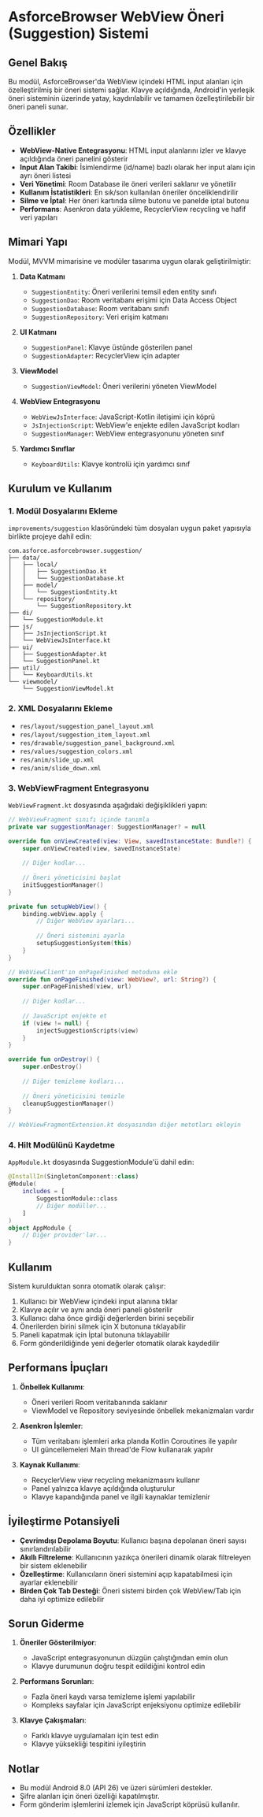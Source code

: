 # AsforceBrowser WebView Öneri (Suggestion) Sistemi

## Genel Bakış

Bu modül, AsforceBrowser'da WebView içindeki HTML input alanları için özelleştirilmiş bir öneri sistemi sağlar. Klavye açıldığında, Android'in yerleşik öneri sisteminin üzerinde yatay, kaydırılabilir ve tamamen özelleştirilebilir bir öneri paneli sunar.

## Özellikler

- **WebView-Native Entegrasyonu**: HTML input alanlarını izler ve klavye açıldığında öneri panelini gösterir
- **Input Alan Takibi**: İsimlendirme (id/name) bazlı olarak her input alanı için ayrı öneri listesi
- **Veri Yönetimi**: Room Database ile öneri verileri saklanır ve yönetilir
- **Kullanım İstatistikleri**: En sık/son kullanılan öneriler önceliklendirilir
- **Silme ve İptal**: Her öneri kartında silme butonu ve panelde iptal butonu
- **Performans**: Asenkron data yükleme, RecyclerView recycling ve hafif veri yapıları

## Mimari Yapı

Modül, MVVM mimarisine ve modüler tasarıma uygun olarak geliştirilmiştir:

1. **Data Katmanı**
   - `SuggestionEntity`: Öneri verilerini temsil eden entity sınıfı
   - `SuggestionDao`: Room veritabanı erişimi için Data Access Object
   - `SuggestionDatabase`: Room veritabanı sınıfı
   - `SuggestionRepository`: Veri erişim katmanı

2. **UI Katmanı**
   - `SuggestionPanel`: Klavye üstünde gösterilen panel
   - `SuggestionAdapter`: RecyclerView için adapter

3. **ViewModel**
   - `SuggestionViewModel`: Öneri verilerini yöneten ViewModel

4. **WebView Entegrasyonu**
   - `WebViewJsInterface`: JavaScript-Kotlin iletişimi için köprü
   - `JsInjectionScript`: WebView'e enjekte edilen JavaScript kodları
   - `SuggestionManager`: WebView entegrasyonunu yöneten sınıf

5. **Yardımcı Sınıflar**
   - `KeyboardUtils`: Klavye kontrolü için yardımcı sınıf

## Kurulum ve Kullanım

### 1. Modül Dosyalarını Ekleme

`improvements/suggestion` klasöründeki tüm dosyaları uygun paket yapısıyla birlikte projeye dahil edin:

```
com.asforce.asforcebrowser.suggestion/
├── data/
│   ├── local/
│   │   ├── SuggestionDao.kt
│   │   └── SuggestionDatabase.kt
│   ├── model/
│   │   └── SuggestionEntity.kt
│   └── repository/
│       └── SuggestionRepository.kt
├── di/
│   └── SuggestionModule.kt
├── js/
│   ├── JsInjectionScript.kt
│   └── WebViewJsInterface.kt
├── ui/
│   ├── SuggestionAdapter.kt
│   └── SuggestionPanel.kt
├── util/
│   └── KeyboardUtils.kt
└── viewmodel/
    └── SuggestionViewModel.kt
```

### 2. XML Dosyalarını Ekleme

- `res/layout/suggestion_panel_layout.xml`
- `res/layout/suggestion_item_layout.xml`
- `res/drawable/suggestion_panel_background.xml`
- `res/values/suggestion_colors.xml`
- `res/anim/slide_up.xml`
- `res/anim/slide_down.xml`

### 3. WebViewFragment Entegrasyonu

`WebViewFragment.kt` dosyasında aşağıdaki değişiklikleri yapın:

```kotlin
// WebViewFragment sınıfı içinde tanımla
private var suggestionManager: SuggestionManager? = null

override fun onViewCreated(view: View, savedInstanceState: Bundle?) {
    super.onViewCreated(view, savedInstanceState)
    
    // Diğer kodlar...
    
    // Öneri yöneticisini başlat
    initSuggestionManager()
}

private fun setupWebView() {
    binding.webView.apply {
        // Diğer WebView ayarları...
        
        // Öneri sistemini ayarla
        setupSuggestionSystem(this)
    }
}

// WebViewClient'ın onPageFinished metoduna ekle
override fun onPageFinished(view: WebView?, url: String?) {
    super.onPageFinished(view, url)
    
    // Diğer kodlar...
    
    // JavaScript enjekte et
    if (view != null) {
        injectSuggestionScripts(view)
    }
}

override fun onDestroy() {
    super.onDestroy()
    
    // Diğer temizleme kodları...
    
    // Öneri yöneticisini temizle
    cleanupSuggestionManager()
}

// WebViewFragmentExtension.kt dosyasından diğer metotları ekleyin
```

### 4. Hilt Modülünü Kaydetme

`AppModule.kt` dosyasında SuggestionModule'ü dahil edin:

```kotlin
@InstallIn(SingletonComponent::class)
@Module(
    includes = [
        SuggestionModule::class
        // Diğer modüller...
    ]
)
object AppModule {
    // Diğer provider'lar...
}
```

## Kullanım

Sistem kurulduktan sonra otomatik olarak çalışır:

1. Kullanıcı bir WebView içindeki input alanına tıklar
2. Klavye açılır ve aynı anda öneri paneli gösterilir
3. Kullanıcı daha önce girdiği değerlerden birini seçebilir
4. Önerilerden birini silmek için X butonuna tıklayabilir
5. Paneli kapatmak için İptal butonuna tıklayabilir
6. Form gönderildiğinde yeni değerler otomatik olarak kaydedilir

## Performans İpuçları

1. **Önbellek Kullanımı**:
   - Öneri verileri Room veritabanında saklanır
   - ViewModel ve Repository seviyesinde önbellek mekanizmaları vardır

2. **Asenkron İşlemler**:
   - Tüm veritabanı işlemleri arka planda Kotlin Coroutines ile yapılır
   - UI güncellemeleri Main thread'de Flow kullanarak yapılır

3. **Kaynak Kullanımı**:
   - RecyclerView view recycling mekanizmasını kullanır
   - Panel yalnızca klavye açıldığında oluşturulur
   - Klavye kapandığında panel ve ilgili kaynaklar temizlenir

## İyileştirme Potansiyeli

- **Çevrimdışı Depolama Boyutu**: Kullanıcı başına depolanan öneri sayısı sınırlandırılabilir
- **Akıllı Filtreleme**: Kullanıcının yazıkça önerileri dinamik olarak filtreleyen bir sistem eklenebilir
- **Özelleştirme**: Kullanıcıların öneri sistemini açıp kapatabilmesi için ayarlar eklenebilir
- **Birden Çok Tab Desteği**: Öneri sistemi birden çok WebView/Tab için daha iyi optimize edilebilir

## Sorun Giderme

1. **Öneriler Gösterilmiyor**:
   - JavaScript entegrasyonunun düzgün çalıştığından emin olun
   - Klavye durumunun doğru tespit edildiğini kontrol edin

2. **Performans Sorunları**:
   - Fazla öneri kaydı varsa temizleme işlemi yapılabilir
   - Kompleks sayfalar için JavaScript enjeksiyonu optimize edilebilir

3. **Klavye Çakışmaları**:
   - Farklı klavye uygulamaları için test edin
   - Klavye yüksekliği tespitini iyileştirin

## Notlar

- Bu modül Android 8.0 (API 26) ve üzeri sürümleri destekler.
- Şifre alanları için öneri özelliği kapatılmıştır.
- Form gönderim işlemlerini izlemek için JavaScript köprüsü kullanılır.
